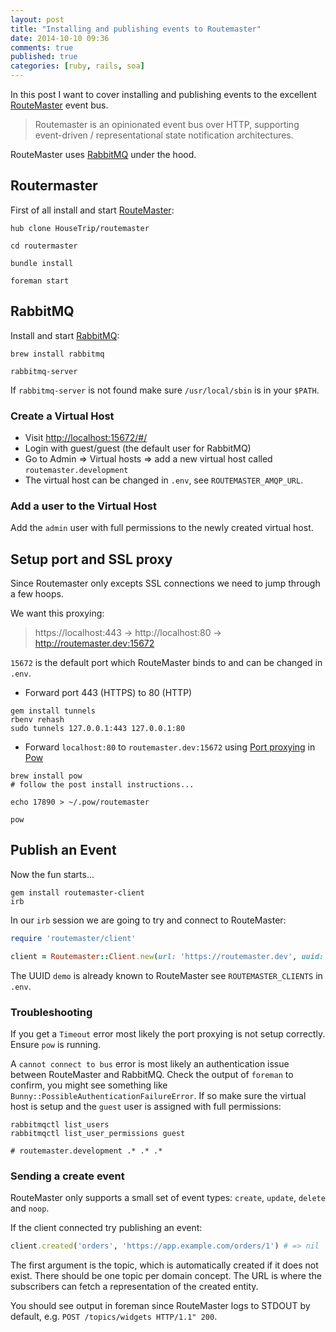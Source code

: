 ```yaml
---
layout: post
title: "Installing and publishing events to Routemaster"
date: 2014-10-10 09:36
comments: true
published: true
categories: [ruby, rails, soa]
---
```


In this post I want to cover installing and publishing events to the excellent [RouteMaster](https://github.com/HouseTrip/routemaster) event bus.

> Routemaster is an opinionated event bus over HTTP, supporting event-driven / representational state notification architectures.

RouteMaster uses [RabbitMQ](https://www.rabbitmq.com) under the hood.

<!--more-->

##  Routermaster

First of all install and start [RouteMaster](https://github.com/HouseTrip/routemaster):

```
hub clone HouseTrip/routemaster

cd routermaster

bundle install 

foreman start
```

## RabbitMQ

Install and start [RabbitMQ](https://www.rabbitmq.com):

```
brew install rabbitmq

rabbitmq-server
```

If `rabbitmq-server` is not found make sure `/usr/local/sbin` is in your
`$PATH`.

### Create a Virtual Host

* Visit [http://localhost:15672/#/](http://localhost:15672/#/)
* Login with guest/guest (the default user for RabbitMQ)
* Go to Admin => Virtual hosts => add a new virtual host called `routemaster.development`
* The virtual host can be changed in `.env`, see `ROUTEMASTER_AMQP_URL`.

### Add a user to the Virtual Host

Add the `admin` user with full permissions to the newly created virtual host.

## Setup port and SSL proxy

Since Routemaster only excepts SSL connections we need to jump through a few hoops.

We want this proxying:

> https://localhost:443 -> http://localhost:80 -> http://routemaster.dev:15672

`15672` is the default port which RouteMaster binds to and can be changed in `.env`.

* Forward port 443 (HTTPS) to 80 (HTTP)

```
gem install tunnels
rbenv rehash
sudo tunnels 127.0.0.1:443 127.0.0.1:80
```

* Forward `localhost:80` to `routemaster.dev:15672` using [Port proxying](http://pow.cx/manual#section_2.1.4) in [Pow](https://github.com/basecamp/pow)

```
brew install pow
# follow the post install instructions...

echo 17890 > ~/.pow/routemaster

pow
```

## Publish an Event

Now the fun starts...

```
gem install routemaster-client
irb
```

In our `irb` session we are going to try and connect to RouteMaster:

```ruby
require 'routemaster/client'

client = Routemaster::Client.new(url: 'https://routemaster.dev', uuid: ‘demo’)
```

The UUID `demo` is already known to RouteMaster see `ROUTEMASTER_CLIENTS` in
`.env`.

### Troubleshooting

If you get a `Timeout` error most likely the port proxying is not setup correctly. Ensure `pow` is running.

A `cannot connect to bus` error is most likely an authentication issue between RouteMaster and RabbitMQ. 
Check the output of `foreman` to confirm, you might see something like `Bunny::PossibleAuthenticationFailureError`. 
If so make sure the virtual host is setup and the `guest` user is assigned with full permissions:

```
rabbitmqctl list_users
rabbitmqctl list_user_permissions guest

# routemaster.development .* .* .*
```

### Sending a create event

RouteMaster only supports a small set of event types: `create`, `update`, `delete` and `noop`.

If the client connected try publishing an event:

```ruby
client.created('orders', 'https://app.example.com/orders/1') # => nil
```

The first argument is the topic, which is automatically created if it does not exist. There should be one topic per domain concept. The URL is where the subscribers can fetch a representation of the created entity.

You should see output in foreman since RouteMaster logs to STDOUT by default, e.g. `POST /topics/widgets HTTP/1.1" 200`.
